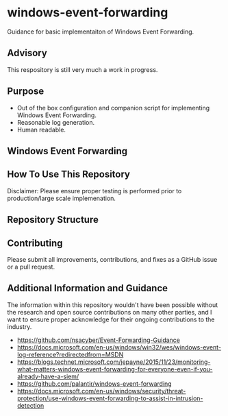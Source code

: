 # windows-event-forwarding
Guidance for basic implementaiton of Windows Event Forwarding.

## Advisory

This respository is still very much a work in progress.

## Purpose

- Out of the box configuration and companion script for implementing Windows Event Forwarding.
- Reasonable log generation.
- Human readable.

## Windows Event Forwarding


## How To Use This Repository

Disclaimer: Please ensure proper testing is performed prior to production/large scale implemenation.

## Repository Structure


## Contributing

Please submit all improvements, contributions, and fixes as a GitHub issue or a pull request.

## Additional Information and Guidance

The information within this repository wouldn't have been possible without the research and open source contributions on many other parties, and I want to ensure proper acknowledge for their ongoing contributions to the industry.

- https://github.com/nsacyber/Event-Forwarding-Guidance
- https://docs.microsoft.com/en-us/windows/win32/wes/windows-event-log-reference?redirectedfrom=MSDN
- https://blogs.technet.microsoft.com/jepayne/2015/11/23/monitoring-what-matters-windows-event-forwarding-for-everyone-even-if-you-already-have-a-siem/
- https://github.com/palantir/windows-event-forwarding
- https://docs.microsoft.com/en-us/windows/security/threat-protection/use-windows-event-forwarding-to-assist-in-intrusion-detection
